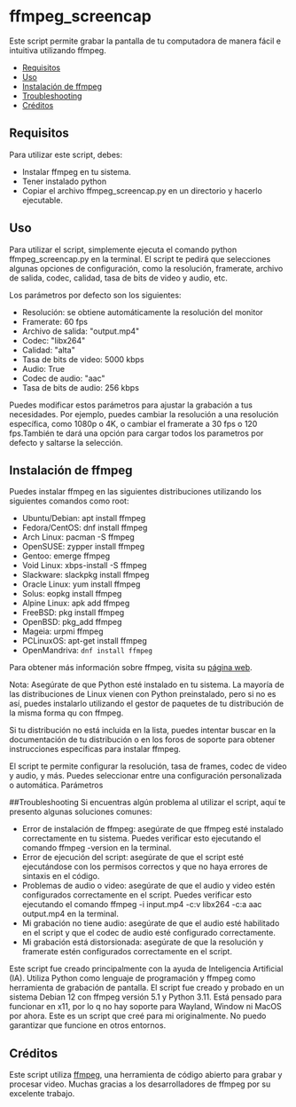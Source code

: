 # ffmpeg_screencap
Este script permite grabar la pantalla de tu computadora de manera fácil e intuitiva utilizando ffmpeg.

* [Requisitos](#requisitos)
* [Uso](#uso)
* [Instalación de ffmpeg](#instalación-de-ffmpeg)
* [Troubleshooting](#troubleshooting)
* [Créditos](#créditos)

## Requisitos
Para utilizar este script, debes:
- Instalar ffmpeg en tu sistema.
- Tener instalado python
- Copiar el archivo ffmpeg_screencap.py en un directorio y hacerlo ejecutable.

## Uso
Para utilizar el script, simplemente ejecuta el comando python ffmpeg_screencap.py en la terminal. El script te pedirá que selecciones algunas opciones de configuración, como la resolución, framerate, archivo de salida, codec, calidad, tasa de bits de video y audio, etc.

Los parámetros por defecto son los siguientes:

  -  Resolución: se obtiene automáticamente la resolución del monitor
  -  Framerate: 60 fps
  -  Archivo de salida: "output.mp4"
  -  Codec: "libx264"
  -  Calidad: "alta"
  -  Tasa de bits de video: 5000 kbps
  -  Audio: True
  -  Codec de audio: "aac"
  -  Tasa de bits de audio: 256 kbps

 Puedes modificar estos parámetros para ajustar la grabación a tus necesidades. Por ejemplo, puedes cambiar la resolución a una resolución específica, como 1080p o 4K, o cambiar el framerate a 30 fps o 120 fps.También te dará una opción para cargar todos los parametros por defecto y saltarse la selección. 

## Instalación de ffmpeg
 Puedes instalar ffmpeg en las siguientes distribuciones utilizando los siguientes comandos como root:

   - Ubuntu/Debian: apt install ffmpeg
   - Fedora/CentOS: dnf install ffmpeg
   - Arch Linux: pacman -S ffmpeg
   - OpenSUSE: zypper install ffmpeg
   - Gentoo: emerge ffmpeg
   - Void Linux: xbps-install -S ffmpeg
   - Slackware: slackpkg install ffmpeg
   - Oracle Linux: yum install ffmpeg    
   - Solus: eopkg install ffmpeg
   - Alpine Linux: apk add ffmpeg
   - FreeBSD: pkg install ffmpeg
   - OpenBSD: pkg_add ffmpeg
   - Mageia: urpmi ffmpeg
   - PCLinuxOS: apt-get install ffmpeg
   - OpenMandriva: `dnf install ffmpeg`

 Para obtener más información sobre ffmpeg, visita su [página web](https://ffmpeg.org/). 
 
 Nota: Asegúrate de que Python esté instalado en tu sistema. La mayoría de las distribuciones de Linux vienen con Python preinstalado, pero si no es así, puedes instalarlo utilizando el gestor de paquetes de tu distribución de la misma forma qu con ffmpeg.

 Si tu distribución no está incluida en la lista, puedes intentar buscar en la documentación de tu distribución o en los foros de soporte para obtener instrucciones específicas para instalar ffmpeg.

 El script te permite configurar la resolución, tasa de frames, codec de video y audio, y más. Puedes seleccionar entre una configuración personalizada o automática.
Parámetros

##Troubleshooting
 Si encuentras algún problema al utilizar el script, aquí te presento algunas soluciones comunes:

 *  Error de instalación de ffmpeg: asegúrate de que ffmpeg esté instalado correctamente en tu sistema. Puedes verificar esto ejecutando el comando ffmpeg -version en la terminal.
 *   Error de ejecución del script: asegúrate de que el script esté ejecutándose con los permisos correctos y que no haya errores de sintaxis en el código.
 *   Problemas de audio o video: asegúrate de que el audio y video estén configurados correctamente en el script. Puedes verificar esto ejecutando el comando ffmpeg -i input.mp4 -c:v libx264 -c:a aac output.mp4 en la terminal.
 *   Mi grabación no tiene audio: asegúrate de que el audio esté habilitado en el script y que el codec de audio esté configurado correctamente.
 *   Mi grabación está distorsionada: asegúrate de que la resolución y framerate estén configurados correctamente en el script.


 Este script fue creado principalmente con la ayuda de Inteligencia Artificial (IA). Utiliza Python como lenguaje de programación y ffmpeg como herramienta de grabación de pantalla. 
 El script fue creado y probado en un sistema Debian 12 con ffmpeg versión 5.1 y Python 3.11. Está pensado para funcionar en x11, por lo q no hay soporte para Wayland, Window ni MacOS por ahora. 
 Este es un script que creé para mi originalmente. No puedo garantizar que funcione en otros entornos. 

## Créditos
Este script utiliza [ffmpeg](https://ffmpeg.org/), una herramienta de código abierto para grabar y procesar video. Muchas gracias a los desarrolladores de ffmpeg por su excelente trabajo.


